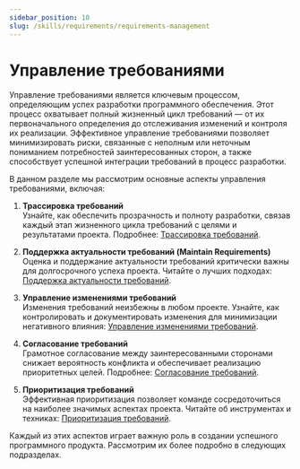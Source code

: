 ```yaml
---
sidebar_position: 10
slug: /skills/requirements/requirements-management
---
```


# Управление требованиями

Управление требованиями является ключевым процессом, определяющим успех разработки программного обеспечения. Этот процесс охватывает полный жизненный цикл требований — от их первоначального определения до отслеживания изменений и контроля их реализации. Эффективное управление требованиями позволяет минимизировать риски, связанные с неполным или неточным пониманием потребностей заинтересованных сторон, а также способствует успешной интеграции требований в процесс разработки.

В данном разделе мы рассмотрим основные аспекты управления требованиями, включая:  

1. **Трассировка требований**  
   Узнайте, как обеспечить прозрачность и полноту разработки, связав каждый этап жизненного цикла требований с целями и результатами проекта. Подробнее: [Трассировка требований](/docs/requirements/requirements-management/traceability.md).  

2. **Поддержка актуальности требований (Maintain Requirements)**  
   Оценка и поддержание актуальности требований критически важны для долгосрочного успеха проекта. Читайте о лучших подходах: [Поддержка актуальности требований](/docs/requirements/requirements-management/relevance.md).  

3. **Управление изменениями требований**  
   Изменения требований неизбежны в любом проекте. Узнайте, как контролировать и документировать изменения для минимизации негативного влияния: [Управление изменениями требований](/docs/requirements/requirements-management/changes.md).  

4. **Согласование требований**  
   Грамотное согласование между заинтересованными сторонами снижает вероятность конфликта и обеспечивает реализацию приоритетных целей. Подробнее: [Согласование требований](/docs/requirements/requirements-management/coordination.md).  

5. **Приоритизация требований**  
   Эффективная приоритизация позволяет команде сосредоточиться на наиболее значимых аспектах проекта. Читайте об инструментах и техниках: [Приоритизация требований](/docs/requirements/requirements-management/priority.md).  

Каждый из этих аспектов играет важную роль в создании успешного программного продукта. Рассмотрим их более подробно в следующих подразделах.
